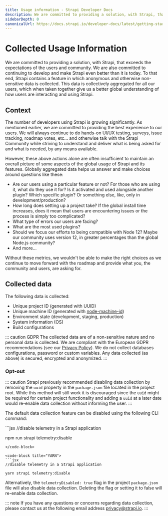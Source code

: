 ```yaml
---
title: Usage information - Strapi Developer Docs
description: We are committed to providing a solution, with Strapi, that exceeds the expectations of the users and community. We are also committed to continuing to develop and make Strapi even better than it is today.
sidebarDepth: 0
canonicalUrl: https://docs.strapi.io/developer-docs/latest/getting-started/usage-information.html
---
```


# Collected Usage Information

We are committed to providing a solution, with Strapi, that exceeds the expectations of the users and community. We are also committed to continuing to develop and make Strapi even better than it is today. To that end, Strapi contains a feature in which anonymous and otherwise non-sensitive data is collected. This data is collectively aggregated for all our users, which when taken together give us a better global understanding of how users are interacting and using Strapi.

## Context

The number of developers using Strapi is growing significantly. As mentioned earlier, we are committed to providing the best experience to our users. We will always continue to do hands-on UI/UX testing, surveys, issue tracking, roadmap votes, etc... and otherwise talk with the Strapi Community while striving to understand and deliver what is being asked for and what is needed, by any means available.

However, these above actions alone are often insufficient to maintain an overall picture of some aspects of the global usage of Strapi and its features. Globally aggregated data helps us answer and make choices around questions like these:

- Are our users using a particular feature or not? For those who are using it, what do they use it for? Is it activated and used alongside another plugin? Which specific plugin? Or something else, like, only in development/production?
- How long does setting up a project take? If the global install time increases, does it mean that users are encountering issues or the process is simply too complicated?
- What type of errors our users are facing?
- What are the most used plugins?
- Should we focus our efforts to being compatible with Node 12? Maybe our community uses version 12, in greater percentages than the global Node.js community?
- And more...

Without these metrics, we wouldn't be able to make the right choices as we continue to move forward with the roadmap and provide what you, the community and users, are asking for.

## Collected data

The following data is collected:

- Unique project ID (generated with UUID)
- Unique machine ID (generated with [node-machine-id](https://www.npmjs.com/package/node-machine-id))
- Environment state (development, staging, production)
- System information (OS)
- Build configurations

::: caution GDPR
The collected data are of a non-sensitive nature and no personal data is collected. We are compliant with the European GDPR recommendations (see our [Privacy Policy](https://strapi.io/privacy)). We do not collect databases configurations, password or custom variables. Any data collected (as above) is secured, encrypted and anonymized.
:::

### Opt-out

::: caution
Strapi previously recommended disabling data collection by removing the `uuid` property in the `package.json` file located in the project root. While this method will still work it is discouraged since the `uuid` might be required for certain project functionality and adding a `uuid` at a later date would re-enable data collection without informing the user.
 :::

The default data collection feature can be disabled using the following CLI command:

<code-group>

<code-block title="NPM">
```jsx
//disable telemetry in a Strapi application

npm run strapi telemetry:disable

```
</code-block>

<code-block title="YARN">
```jsx
//disable telemetry in a Strapi application

yarn strapi telemetry:disable
```

</code-block>

</code-group>

Alternatively, the `telemetryDisabled: true` flag in the project `package.json` file will also disable data collection. Deleting the flag or setting it to false will re-enable data collection.

::: note
If you have any questions or concerns regarding data collection, please contact us at the following email address [privacy@strapi.io](mailto:privacy@strapi.io).
:::
